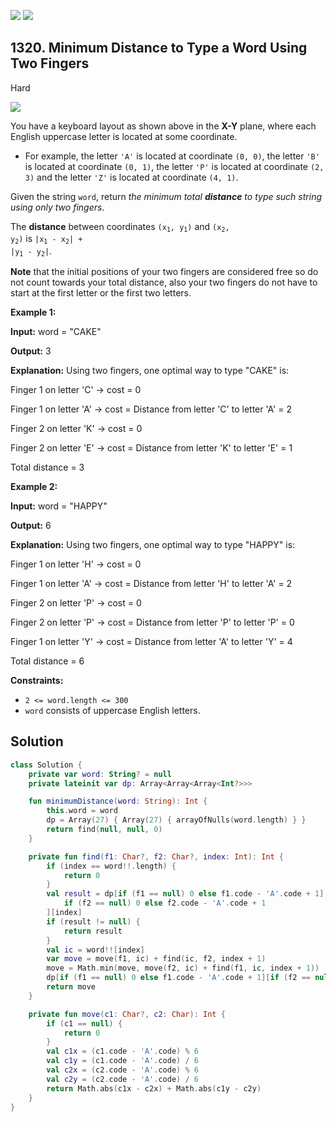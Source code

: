 [![](https://img.shields.io/github/stars/javadev/LeetCode-in-Kotlin?label=Stars&style=flat-square)](https://github.com/javadev/LeetCode-in-Kotlin)
[![](https://img.shields.io/github/forks/javadev/LeetCode-in-Kotlin?label=Fork%20me%20on%20GitHub%20&style=flat-square)](https://github.com/javadev/LeetCode-in-Kotlin/fork)

## 1320\. Minimum Distance to Type a Word Using Two Fingers

Hard

![](https://assets.leetcode.com/uploads/2020/01/02/leetcode_keyboard.png)

You have a keyboard layout as shown above in the **X-Y** plane, where each English uppercase letter is located at some coordinate.

*   For example, the letter `'A'` is located at coordinate `(0, 0)`, the letter `'B'` is located at coordinate `(0, 1)`, the letter `'P'` is located at coordinate `(2, 3)` and the letter `'Z'` is located at coordinate `(4, 1)`.

Given the string `word`, return _the minimum total **distance** to type such string using only two fingers_.

The **distance** between coordinates <code>(x<sub>1</sub>, y<sub>1</sub>)</code> and <code>(x<sub>2</sub>, y<sub>2</sub>)</code> is <code>|x<sub>1</sub> - x<sub>2</sub>| + |y<sub>1</sub> - y<sub>2</sub>|</code>.

**Note** that the initial positions of your two fingers are considered free so do not count towards your total distance, also your two fingers do not have to start at the first letter or the first two letters.

**Example 1:**

**Input:** word = "CAKE"

**Output:** 3

**Explanation:** Using two fingers, one optimal way to type "CAKE" is: 

Finger 1 on letter 'C' -> cost = 0 

Finger 1 on letter 'A' -> cost = Distance from letter 'C' to letter 'A' = 2 

Finger 2 on letter 'K' -> cost = 0 

Finger 2 on letter 'E' -> cost = Distance from letter 'K' to letter 'E' = 1 

Total distance = 3

**Example 2:**

**Input:** word = "HAPPY"

**Output:** 6

**Explanation:** Using two fingers, one optimal way to type "HAPPY" is: 

Finger 1 on letter 'H' -> cost = 0 

Finger 1 on letter 'A' -> cost = Distance from letter 'H' to letter 'A' = 2 

Finger 2 on letter 'P' -> cost = 0 

Finger 2 on letter 'P' -> cost = Distance from letter 'P' to letter 'P' = 0 

Finger 1 on letter 'Y' -> cost = Distance from letter 'A' to letter 'Y' = 4 

Total distance = 6

**Constraints:**

*   `2 <= word.length <= 300`
*   `word` consists of uppercase English letters.

## Solution

```kotlin
class Solution {
    private var word: String? = null
    private lateinit var dp: Array<Array<Array<Int?>>>

    fun minimumDistance(word: String): Int {
        this.word = word
        dp = Array(27) { Array(27) { arrayOfNulls(word.length) } }
        return find(null, null, 0)
    }

    private fun find(f1: Char?, f2: Char?, index: Int): Int {
        if (index == word!!.length) {
            return 0
        }
        val result = dp[if (f1 == null) 0 else f1.code - 'A'.code + 1][
            if (f2 == null) 0 else f2.code - 'A'.code + 1
        ][index]
        if (result != null) {
            return result
        }
        val ic = word!![index]
        var move = move(f1, ic) + find(ic, f2, index + 1)
        move = Math.min(move, move(f2, ic) + find(f1, ic, index + 1))
        dp[if (f1 == null) 0 else f1.code - 'A'.code + 1][if (f2 == null) 0 else f2.code - 'A'.code + 1][index] = move
        return move
    }

    private fun move(c1: Char?, c2: Char): Int {
        if (c1 == null) {
            return 0
        }
        val c1x = (c1.code - 'A'.code) % 6
        val c1y = (c1.code - 'A'.code) / 6
        val c2x = (c2.code - 'A'.code) % 6
        val c2y = (c2.code - 'A'.code) / 6
        return Math.abs(c1x - c2x) + Math.abs(c1y - c2y)
    }
}
```